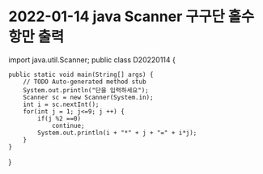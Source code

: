 # 2022-01-14 java Scanner 구구단 홀수항만 출력
import java.util.Scanner;
public class D20220114 {

	public static void main(String[] args) {
		// TODO Auto-generated method stub
		System.out.println("단을 입력하세요");
		Scanner sc = new Scanner(System.in);
		int i = sc.nextInt();
		for(int j = 1; j<=9; j ++) {
			if(j %2 ==0)
				continue;
			System.out.println(i + "*" + j + "=" + i*j);
		}
	}

}
